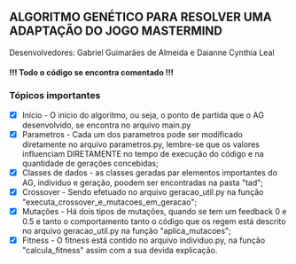 ## ALGORITMO GENÉTICO PARA RESOLVER UMA ADAPTAÇÃO DO JOGO MASTERMIND

Desenvolvedores: Gabriel Guimarães de Almeida e Daianne Cynthia Leal

#### !!! Todo o código se encontra comentado !!!

### Tópicos importantes
- [x] Início - O início do algoritmo, ou seja, o ponto de partida que o AG desenvolvido, se encontra no arquivo main.py
- [x] Parametros - Cada um dos parametros pode ser modificado diretamente no arquivo parametros.py, lembre-se que os valores influenciam DIRETAMENTE no tempo de execução do código e na quantidade de gerações concebidas;
- [x] Classes de dados - as classes geradas par elementos importantes do AG, individuo e geração, poodem ser encontradas na pasta "tad";
- [x] Crossover - Sendo efetuado no arquivo geracao_util.py na função "executa_crossover_e_mutacoes_em_geracao";
- [x] Mutações - Há dois tipos de mutações, quando se tem um feedback 0 e 0.5 e tanto o comportamento tanto o código que os regem está descrito no arquivo geracao_util.py na função "aplica_mutacoes";
- [x] Fitness - O fitness está contido no arquivo individuo.py, na função "calcula_fitness" assim com a sua devida explicação.